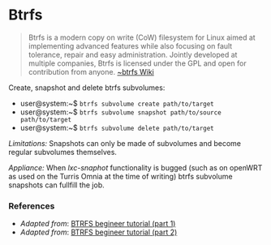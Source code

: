 # Btrfs
> Btrfs is a modern copy on write (CoW) filesystem for Linux aimed at implementing advanced features while also focusing on fault tolerance, repair and easy administration. Jointly developed at multiple companies, Btrfs is licensed under the GPL and open for contribution from anyone.
[~btrfs Wiki][3]

Create, snapshot and delete btrfs subvolumes:

- user@system:~$ `btrfs subvolume create path/to/target`
- user@system:~$ `btrfs subvolume snapshot path/to/source path/to/target`
- user@system:~$ `btrfs subvolume delete path/to/target`

_Limitations:_ Snapshots can only be made of subvolumes and become regular subvolumes themselves.

_Appliance:_ When _lxc-snaphot_ functionality is bugged (such as on openWRT as used on the Turris Omnia at the time of writing) btrfs subvolume snapshots can fullfill the job.

### References
- _Adapted from_: [BTRFS begineer tutorial (part 1)][1]
- _Adapted from_: [BTRFS begineer tutorial (part 2)][2]

<!-- REFERENCES -->

 [1]:https://www.linux.com/learn/how-manage-btrfs-storage-pools-subvolumes-and-snapshots-linux-part-1
 [2]: https://www.linux.com/learn/how-create-and-manage-btrfs-snapshots-and-rollbacks-linux-part-2
 [3]:https://btrfs.wiki.kernel.org/index.php/Main_Page
